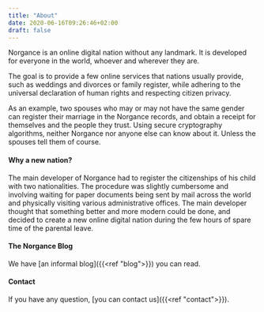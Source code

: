 ```yaml
---
title: "About"
date: 2020-06-16T09:26:46+02:00
draft: false
---
```


Norgance is an online digital nation without any landmark. It is developed for everyone in the world, whoever and wherever they are.

The goal is to provide a few online services that nations usually provide, such as weddings and divorces or family register, while adhering to the universal declaration of human rights and respecting citizen privacy.

As an example, two spouses who may or may not have the same gender can register their marriage in the Norgance records, and obtain a receipt for themselves and the people they trust. Using secure cryptography algorithms, neither Norgance nor anyone else can know about it. Unless the spouses tell them of course. 

#### Why a new nation?

The main developer of Norgance had to register the citizenships of his child with two nationalities. The procedure was slightly cumbersome and involving waiting for paper documents being sent by mail across the world and physically visiting various administrative offices. The main developer thought that something better and more modern could be done, and decided to create a new online digital nation during the few hours of spare time of the parental leave.

#### The Norgance Blog

We have [an informal blog]({{<ref "blog">}}) you can read.

#### Contact

If you have any question, [you can contact us]({{<ref "contact">}}).

